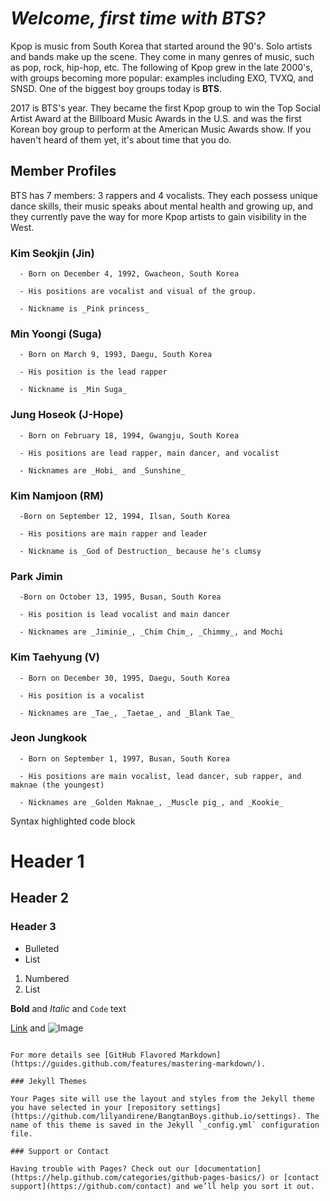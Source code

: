 # _Welcome, first time with BTS?_

Kpop is music from South Korea that started around the 90's. Solo artists and bands make up the scene. They come in many genres of music, such as pop, rock, hip-hop, etc. The following of Kpop grew in the late 2000's, with groups becoming more popular: examples including EXO, TVXQ, and SNSD. One of the biggest boy groups today is **BTS**.

2017 is BTS's year. They became the first Kpop group to win the Top Social Artist Award at the Billboard Music Awards in the U.S. and was the first Korean boy group to perform at the American Music Awards show. If you haven't heard of them yet, it's about time that you do.

## Member Profiles

BTS has 7 members: 3 rappers and 4 vocalists. They each possess unique dance skills, their music speaks about mental health and growing up, and they currently pave the way for more Kpop artists to gain visibility in the West.

  ### Kim Seokjin **(Jin)**
      
      - Born on December 4, 1992, Gwacheon, South Korea
      
      - His positions are vocalist and visual of the group. 
      
      - Nickname is _Pink princess_
      
  ### Min Yoongi **(Suga)**
  
      - Born on March 9, 1993, Daegu, South Korea
      
      - His position is the lead rapper
      
      - Nickname is _Min Suga_
      
  ### Jung Hoseok **(J-Hope)**
  
      - Born on February 18, 1994, Gwangju, South Korea
      
      - His positions are lead rapper, main dancer, and vocalist
      
      - Nicknames are _Hobi_ and _Sunshine_ 
  
  ### Kim Namjoon **(RM)**
  
      -Born on September 12, 1994, Ilsan, South Korea
      
      - His positions are main rapper and leader
      
      - Nickname is _God of Destruction_ because he's clumsy
  
  ### Park Jimin
  
      -Born on October 13, 1995, Busan, South Korea
      
      - His position is lead vocalist and main dancer
      
      - Nicknames are _Jiminie_, _Chim Chim_, _Chimmy_, and Mochi 
  
  ### Kim Taehyung **(V)**
  
      - Born on December 30, 1995, Daegu, South Korea
      
      - His position is a vocalist
      
      - Nicknames are _Tae_, _Taetae_, and _Blank Tae_ 
  
  ### Jeon Jungkook
  
      - Born on September 1, 1997, Busan, South Korea
      
      - His positions are main vocalist, lead dancer, sub rapper, and maknae (the youngest)
      
      - Nicknames are _Golden Maknae_, _Muscle pig_, and _Kookie_
   
  
Syntax highlighted code block

# Header 1
## Header 2
### Header 3

- Bulleted
- List

1. Numbered
2. List

**Bold** and _Italic_ and `Code` text

[Link](url) and ![Image](src)
```

For more details see [GitHub Flavored Markdown](https://guides.github.com/features/mastering-markdown/).

### Jekyll Themes

Your Pages site will use the layout and styles from the Jekyll theme you have selected in your [repository settings](https://github.com/lilyandirene/BangtanBoys.github.io/settings). The name of this theme is saved in the Jekyll `_config.yml` configuration file.

### Support or Contact

Having trouble with Pages? Check out our [documentation](https://help.github.com/categories/github-pages-basics/) or [contact support](https://github.com/contact) and we’ll help you sort it out.
